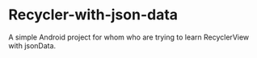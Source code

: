# Recycler-with-json-data
A simple Android project for whom who are trying to learn RecyclerView with jsonData.
